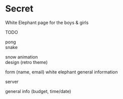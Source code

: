 # Secret
White Elephant page for the boys &amp; girls

TODO

pong  
snake  

snow animation  
design (retro theme)   

form (name, email)
white elephant general information
  
server  

general info (budget, time/date)  
